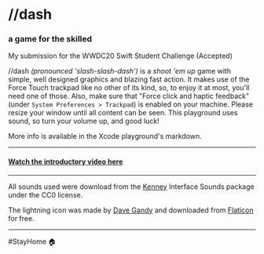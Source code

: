 # //dash
### a game for the skilled

My submission for the WWDC20 Swift Student Challenge (Accepted)

//dash _(pronounced 'slash-slash-dash')_ is a _shoot 'em up_ game with simple, well designed graphics and blazing fast action. It makes use of the Force Touch trackpad like no other of its kind, so, to enjoy it at most, you'll need one of those. Also, make sure that "Force click and haptic feedback" (under `System Preferences > Trackpad`) is enabled on your machine. Please resize your window until all content can be seen. This playground uses sound, so turn your volume up, and good luck!

More info is available in the Xcode playground's markdown.

***

#### [Watch the introductory video here](https://youtu.be/cf-_kp-4W48)

***

All sounds used were download from the [Kenney](https://www.kenney.nl) Interface Sounds package under the CC0 license.

The lightning icon was made by [Dave Gandy](https://www.flaticon.com/authors/dave-gandy) and downloaded from [Flaticon](https://www.flaticon.com) for free.

***

#StayHome 🏠
